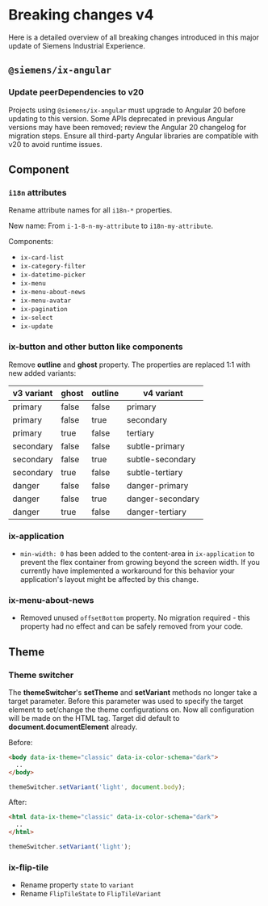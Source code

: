 # Breaking changes v4

Here is a detailed overview of all breaking changes introduced in this major update of Siemens Industrial Experience.

## `@siemens/ix-angular`

### Update peerDependencies to v20

Projects using `@siemens/ix-angular` must upgrade to Angular 20 before updating to this version.
Some APIs deprecated in previous Angular versions may have been removed; review the Angular 20 changelog for migration steps.
Ensure all third-party Angular libraries are compatible with v20 to avoid runtime issues.

## Component

### `i18n` attributes

Rename attribute names for all `i18n-*` properties.

New name:
From `i-1-8-n-my-attribute` to `i18n-my-attribute`.

Components:

- `ix-card-list`
- `ix-category-filter`
- `ix-datetime-picker`
- `ix-menu`
- `ix-menu-about-news`
- `ix-menu-avatar`
- `ix-pagination`
- `ix-select`
- `ix-update`

### ix-button and other button like components

Remove **outline** and **ghost** property. The properties are replaced 1:1 with new added variants:

| v3 variant | ghost | outline | **v4 variant**   |
| ---------- | ----- | ------- | ---------------- |
| primary    | false | false   | primary          |
| primary    | false | true    | secondary        |
| primary    | true  | false   | tertiary         |
| secondary  | false | false   | subtle-primary   |
| secondary  | false | true    | subtle-secondary |
| secondary  | true  | false   | subtle-tertiary  |
| danger     | false | false   | danger-primary   |
| danger     | false | true    | danger-secondary |
| danger     | true  | false   | danger-tertiary  |

### ix-application

- `min-width: 0` has been added to the content-area in `ix-application` to prevent the flex container from growing beyond the screen width. If you currently have implemented a workaround for this behavior your application's layout might be affected by this change.

### ix-menu-about-news

- Removed unused `offsetBottom` property. No migration required - this property had no effect and can be safely removed from your code.

## Theme

### Theme switcher

The **themeSwitcher**'s **setTheme** and **setVariant** methods no longer take a target parameter. Before this parameter was used to specify the target element to set/change the theme configurations on.
Now all configuration will be made on the HTML tag. Target did default to **document.documentElement** already.

Before:

```html
<body data-ix-theme="classic" data-ix-color-schema="dark">
  ..
</body>
```

```ts
themeSwitcher.setVariant('light', document.body);
```

After:

```html
<html data-ix-theme="classic" data-ix-color-schema="dark">
  ..
</html>
```

```ts
themeSwitcher.setVariant('light');
```

### ix-flip-tile

- Rename property `state` to `variant`
- Rename `FlipTileState` to `FlipTileVariant`
